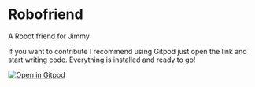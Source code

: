 # Robofriend

A Robot friend for Jimmy

If you want to contribute I recommend using Gitpod just open the link and start writing code. Everything is installed and ready to go!

[![Open in Gitpod](https://gitpod.io/button/open-in-gitpod.svg)](https://gitpod.io/#https://github.com/JesterOrNot/Robofriend)
